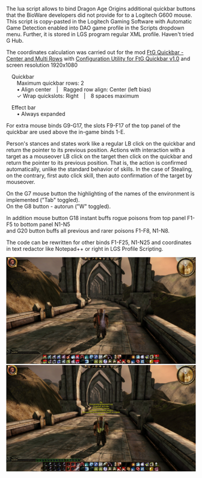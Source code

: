 The lua script allows to bind Dragon Age Origins additional quickbar buttons that the BioWare developers did not provide for to a Logitech G600 mouse.  
This script is copy-pasted in the Logitech Gaming Software with Automatic Game Detection enabled into DAO game profile in the Scripts dropdown menu. Further, it is stored in LGS program regular XML profile. Haven't tried G Hub.

The coordinates calculation was carried out for the mod [FtG Quickbar - Center and Multi Rows](https://www.nexusmods.com/dragonage/mods/2784)
with [Configuration Utility for FtG Quickbar v1.0](https://www.nexusmods.com/dragonage/mods/2784?tab=files) and screen resolution 1920x1080  

&emsp;Quickbar  
&emsp;&emsp;Maximum quickbar rows: 2  
&emsp;&emsp;• Align center&emsp;|&emsp;Ragged row align: Center (left bias)  
&emsp;&emsp;✓ Wrap quickslots: Right&emsp;|&emsp;8 spaces maximum

&emsp;Effect bar  
&emsp;&emsp;• Always expanded

For extra mouse binds G9-G17, the slots F9-F17 of the top panel of the quickbar are used above the in-game binds 1-E.  

Person's stances and states work like a regular LB click on the quickbar and return the pointer to its previous position. Actions with interaction with a target as a mouseover LB click on the target then click on the quickbar and return the pointer to its previous position. That is, the action is confirmed automatically, unlike the standard behavior of skills. In the case of Stealing, on the contrary, first auto click skill, then auto confirmation of the target by mouseover.

On the G7 mouse button the highlighting of the names of the environment is implemented ("Tab" toggled).  
On the G8 button - autorun ("W" toggled).  

In addition mouse button G18 instant buffs rogue poisons from top panel F1-F5 to bottom panel N1-N5  
and G20 button buffs all previous and rarer poisons F1-F8, N1-N8.

The code can be rewritten for other binds F1-F25, N1-N25 and coordinates in text redactor like Notepad++ or right in LGS Profile Scripting.

![alt text](https://github.com/User15873425/DragonAgeOrigins-LogitechG600-Binds-n-InstantBuffs-Script/blob/main/Screenshot20230527051516907.jpg?raw=true)
![alt text](https://github.com/User15873425/DragonAgeOrigins-LogitechG600-Binds-n-InstantBuffs-Script/blob/main/Screenshot20230527051518958.jpg?raw=true)
